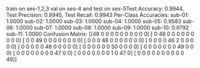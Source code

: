 train on ses-1,2,3 val on ses-4 and test on ses-5Test Accuracy: 0.9944, Test Precision: 0.9945, Test Recall: 0.9943
Per-Class Accuracies:
sub-01: 1.0000
sub-02: 1.0000
sub-03: 1.0000
sub-04: 1.0000
sub-05: 0.9583
sub-06: 1.0000
sub-07: 1.0000
sub-08: 1.0000
sub-09: 1.0000
sub-10: 0.9792
sub-11: 1.0000
Confusion Matrix:
[[48  0  0  0  0  0  0  0  0  0  0]
 [ 0 48  0  0  0  0  0  0  0  0  0]
 [ 0  0 49  0  0  0  0  0  0  0  0]
 [ 0  0  0 48  0  0  0  0  0  0  0]
 [ 0  0  0  0 46  2  0  0  0  0  0]
 [ 0  0  0  0  0 48  0  0  0  0  0]
 [ 0  0  0  0  0  0 50  0  0  0  0]
 [ 0  0  0  0  0  0  0 49  0  0  0]
 [ 0  0  0  0  0  0  0  0 47  0  0]
 [ 0  0  0  0  0  0  0  1  0 47  0]
 [ 0  0  0  0  0  0  0  0  0  0 49]]
